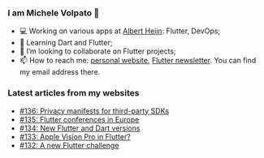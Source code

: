 ### I am Michele Volpato 👋

- 💻 Working on various apps at [Albert Heijn](https://github.com/RoyalAholdDelhaize): Flutter, DevOps;
- 🌱 Learning Dart and Flutter;
- 📱 I’m looking to collaborate on Flutter projects;
- 📫 How to reach me: [personal website](https://volpato.dev), [Flutter newsletter](https://flutternewsletter.volpato.dev). You can find my email address there.

### Latest articles from my websites

<!-- BLOG-POST-LIST:START -->
- [#136: Privacy manifests for third-party SDKs](https://flutternewsletter.volpato.dev/news/136-privacy-manifests-for-third-party-sdks/)
- [#135: Flutter conferences in Europe](https://flutternewsletter.volpato.dev/news/135-flutter-conferences-in-europe/)
- [#134: New Flutter and Dart versions](https://flutternewsletter.volpato.dev/news/134-new-flutter-and-dart-versions/)
- [#133: Apple Vision Pro in Flutter?](https://flutternewsletter.volpato.dev/news/133-apple-vision-pro-in-flutter/)
- [#132: A new Flutter challenge](https://flutternewsletter.volpato.dev/news/132-a-new-flutter-challenge/)
<!-- BLOG-POST-LIST:END -->
